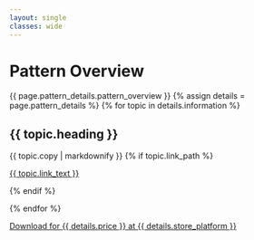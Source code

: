 ```yaml
---
layout: single
classes: wide
---
```

<h1>Pattern Overview</h1>
{{ page.pattern_details.pattern_overview }}
{% assign details = page.pattern_details %}
{% for topic in details.information %}
<h2 id="{{ topic.heading | slugify }}">{{ topic.heading }}</h2>
{{ topic.copy | markdownify }}
{% if topic.link_path %}
    <p><a href="{% link {{ topic.link_path }} %}">{{ topic.link_text }}</a></p>
{% endif %}

{% endfor %}

<p><a href="{{ details.store_link }}" class="btn btn--info btn--large">Download for {{ details.price }} at {{ details.store_platform }}</a></p>